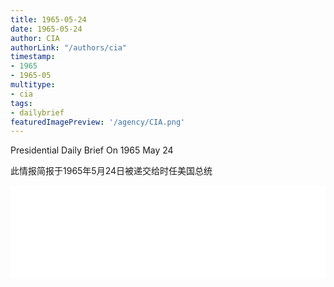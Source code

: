 ```yaml
---
title: 1965-05-24
date: 1965-05-24
author: CIA 
authorLink: "/authors/cia"
timestamp: 
- 1965
- 1965-05
multitype: 
- cia
tags: 
- dailybrief
featuredImagePreview: '/agency/CIA.png'
---
```



Presidential Daily Brief On 1965 May 24

此情报简报于1965年5月24日被递交给时任美国总统

<!--more-->





<div id="over" style="width:100%; overflow:hidden"> <iframe id="sFrame" name="sFrame" frameborder="no" border="0"  allowfullscreen marginwidth="0" scrolling="no" src = " /CIA/1965-05-24.html "  style = " position:absulute; width: 806px; top: 300;" > </iframe> </div>